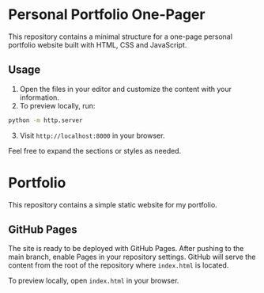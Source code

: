 # Personal Portfolio One-Pager

This repository contains a minimal structure for a one-page personal portfolio website built with HTML, CSS and JavaScript.

## Usage

1. Open the files in your editor and customize the content with your information.
2. To preview locally, run:

```bash
python -m http.server
```

3. Visit `http://localhost:8000` in your browser.

Feel free to expand the sections or styles as needed.

# Portfolio

This repository contains a simple static website for my portfolio.

## GitHub Pages

The site is ready to be deployed with GitHub Pages. After pushing to the main branch, enable Pages in your repository settings. GitHub will serve the content from the root of the repository where `index.html` is located.

To preview locally, open `index.html` in your browser.

